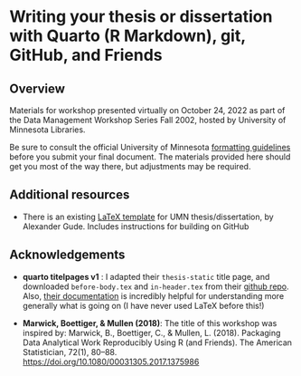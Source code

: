 # Writing your thesis or dissertation with Quarto (R Markdown), git, GitHub, and Friends

## Overview

Materials for workshop presented virtually on October 24, 2022 as part of the Data Management Workshop Series Fall 2002, hosted by University of Minnesota Libraries. 

Be sure to consult the official University of Minnesota [formatting guidelines](https://onestop.umn.edu/academics/grad-and-professional/thesis-or-dissertation-submission) before you submit your final document. The materials provided here should get you most of the way there, but adjustments may be required. 

## Additional resources 

- There is an existing [LaTeX template](https://github.com/agude/UMN-PhD-Thesis-Template) for UMN thesis/dissertation, by Alexander Gude. Includes instructions for building on GitHub

## Acknowledgements 

- **quarto titelpages v1** : I adapted their `thesis-static` title page, and downloaded `before-body.tex` and `in-header.tex` from their [github repo](https://github.com/nmfs-opensci/quarto_titlepages_v1). Also, [their documentation](https://nmfs-opensci.github.io/quarto_titlepages_v1/) is incredibly helpful for understanding more generally what is going on (I have never used LaTeX before this!) 

- **Marwick, Boettiger, & Mullen (2018)**: The title of this workshop was inspired by: Marwick, B., Boettiger, C., & Mullen, L. (2018). Packaging Data Analytical Work Reproducibly Using R (and Friends). The American Statistician, 72(1), 80–88. https://doi.org/10.1080/00031305.2017.1375986
